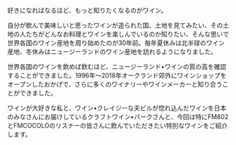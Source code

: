好きになればなるほど、もっと知りたくなるのがワイン。

自分が飲んで美味しいと思ったワインが造られた国、土地を見てみたい、その土地の人たちがどんなお料理とワインを楽しんでいるのか知りたい、そんな思いで世界各国のワイン産地を周り始めたのが30年前。毎年夏休みは北半球のワイン産地、冬休みはニュージーランドのワイン産地を訪れるようになりました。

世界各国のワインを飲めば飲むほど、ニュージーランド•ワインの質の高を確認することができました。1996年〜2018年オークランド郊外にワインショップをオープンしたおかげで、さらに多くのワイナリーやワインメーカーと知り合うことができました。

ワインが大好きな私と、ワイン•クレイジーな夫ビルが惚れ込んだワインを日本のみなさんにお届けしているクラフトワイン•パークさんと、今回は特にFM802とFMCOCOLOのリスナーの皆さんに飲んでいただきたい特別なワインをご紹介します。
